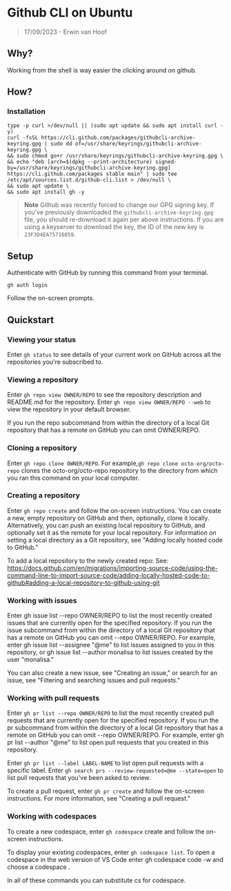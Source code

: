 # Github CLI on Ubuntu

> 17/09/2023 - Erwin van Hoof

## Why?
Working from the shell is way easier the clicking around on github. 

## How?

### Installation 

```
type -p curl >/dev/null || (sudo apt update && sudo apt install curl -y)
curl -fsSL https://cli.github.com/packages/githubcli-archive-keyring.gpg | sudo dd of=/usr/share/keyrings/githubcli-archive-keyring.gpg \
&& sudo chmod go+r /usr/share/keyrings/githubcli-archive-keyring.gpg \
&& echo "deb [arch=$(dpkg --print-architecture) signed-by=/usr/share/keyrings/githubcli-archive-keyring.gpg] https://cli.github.com/packages stable main" | sudo tee /etc/apt/sources.list.d/github-cli.list > /dev/null \
&& sudo apt update \
&& sudo apt install gh -y
```
> **Note**
> Github was recently forced to change our GPG signing key. If you've previously downloaded the `githubcli-archive-keyring.gpg` file, you should re-download it again per above instructions. If you are using a keyserver to download the key, the ID of the new key is `23F3D4EA75716059`.

## Setup

Authenticate with GitHub by running this command from your terminal.
```
gh auth login
```
Follow the on-screen prompts.

## Quickstart 

### Viewing your status
Enter ```gh status``` to see details of your current work on GitHub across all the repositories you're subscribed to.

### Viewing a repository
Enter ```gh repo view OWNER/REPO``` to see the repository description and README.md for the repository. Enter ```gh repo view OWNER/REPO --web``` to view the repository in your default browser.

If you run the repo subcommand from within the directory of a local Git repository that has a remote on GitHub you can omit OWNER/REPO.

### Cloning a repository
Enter ```gh repo clone OWNER/REPO```. For example,```gh repo clone octo-org/octo-repo``` clones the octo-org/octo-repo repository to the directory from which you ran this command on your local computer.

### Creating a repository
Enter ```gh repo create``` and follow the on-screen instructions. You can create a new, empty repository on GitHub and then, optionally, clone it locally. Alternatively, you can push an existing local repository to GitHub, and optionally set it as the remote for your local repository. For information on setting a local directory as a Git repository, see "Adding locally hosted code to GitHub."

To add a local repository to the newly created repo: 
See: https://docs.github.com/en/migrations/importing-source-code/using-the-command-line-to-import-source-code/adding-locally-hosted-code-to-github#adding-a-local-repository-to-github-using-git


### Working with issues
Enter gh issue list --repo OWNER/REPO to list the most recently created issues that are currently open for the specified repository. If you run the issue subcommand from within the directory of a local Git repository that has a remote on GitHub you can omit --repo OWNER/REPO. For example, enter gh issue list --assignee "@me" to list issues assigned to you in this repository, or gh issue list --author monalisa to list issues created by the user "monalisa."

You can also create a new issue, see "Creating an issue," or search for an issue, see "Filtering and searching issues and pull requests."

### Working with pull requests
Enter ```gh pr list --repo OWNER/REPO``` to list the most recently created pull requests that are currently open for the specified repository. If you run the pr subcommand from within the directory of a local Git repository that has a remote on GitHub you can omit --repo OWNER/REPO. For example, enter gh pr list --author "@me" to list open pull requests that you created in this repository.

Enter ```gh pr list --label LABEL-NAME``` to list open pull requests with a specific label. Enter ```gh search prs --review-requested=@me --state=open``` to list pull requests that you've been asked to review.

To create a pull request, enter ```gh pr create``` and follow the on-screen instructions. For more information, see "Creating a pull request."

### Working with codespaces
To create a new codespace, enter ```gh codespace``` create and follow the on-screen instructions.

To display your existing codespaces, enter ```gh codespace list```. To open a codespace in the web version of VS Code enter gh codespace code -w and choose a codespace .

In all of these commands you can substitute cs for codespace.
